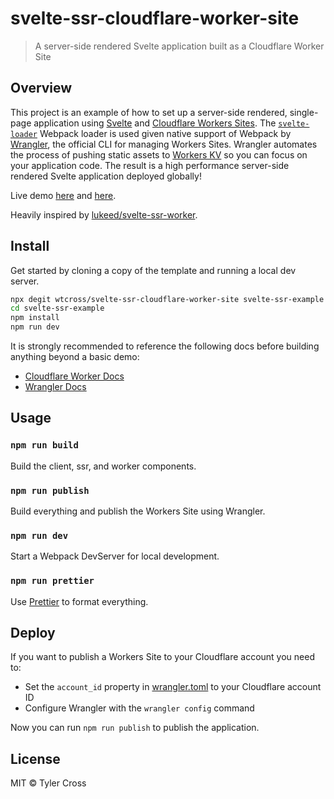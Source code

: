 # svelte-ssr-cloudflare-worker-site

> A server-side rendered Svelte application built as a Cloudflare Worker Site

## Overview

This project is an example of how to set up a server-side rendered, single-page application using [Svelte](https://svelte.dev) and [Cloudflare Workers Sites](https://workers.cloudflare.com/sites). The [`svelte-loader`](https://github.com/sveltejs/svelte-loader) Webpack loader is used given native support of Webpack by [Wrangler](https://github.com/cloudflare/wrangler), the official CLI for managing Workers Sites. Wrangler automates the process of pushing static assets to [Workers KV](https://developers.cloudflare.com/workers/tooling/wrangler/kv_commands/) so you can focus on your application code. The result is a high performance server-side rendered Svelte application deployed globally!

Live demo [here](https://svelte-ssr.cross-solutions.workers.dev/) and [here](https://svelte-ssr.cross-solutions.workers.dev/?name=svelte).

Heavily inspired by [lukeed/svelte-ssr-worker](https://github.com/lukeed/svelte-ssr-worker).

## Install

Get started by cloning a copy of the template and running a local dev server.

```bash
npx degit wtcross/svelte-ssr-cloudflare-worker-site svelte-ssr-example
cd svelte-ssr-example
npm install
npm run dev
```

It is strongly recommended to reference the following docs before building anything beyond a basic demo:

- [Cloudflare Worker Docs](https://developers.cloudflare.com/workers/)
- [Wrangler Docs](https://developers.cloudflare.com/workers/tooling/wrangler)

## Usage

### `npm run build`

Build the client, ssr, and worker components.

### `npm run publish`

Build everything and publish the Workers Site using Wrangler.

### `npm run dev`

Start a Webpack DevServer for local development.

### `npm run prettier`

Use [Prettier](https://prettier.io/) to format everything.

## Deploy

If you want to publish a Workers Site to your Cloudflare account you need to:

- Set the `account_id` property in [wrangler.toml](wrangler.toml) to your Cloudflare account ID
- Configure Wrangler with the `wrangler config` command

Now you can run `npm run publish` to publish the application.

## License

MIT © Tyler Cross

